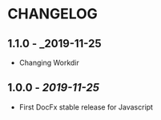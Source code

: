 # CHANGELOG

## 1.1.0 - _2019-11-25

- Changing Workdir

## 1.0.0 - _2019-11-25_

- First DocFx stable release for Javascript
